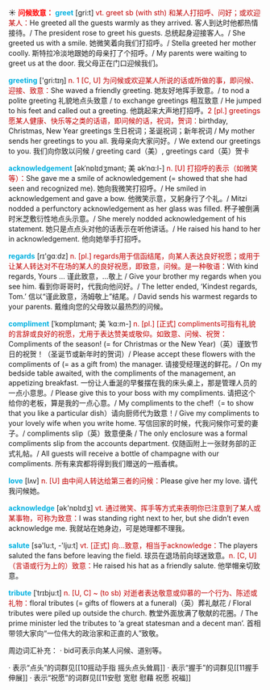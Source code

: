 ☀ <font color="red">**问候致意：**</font>
<font color="sky blue">**greet**</font> [ɡri:t] 
<font color="#c00000">vt. greet sb (with sth) 和某人打招呼、问好；或欢迎某人：</font>He greeted all the guests warmly as they arrived. 客人到达时他都热情接待。/ The president rose to greet his guests. 总统起身迎接客人。/ She greeted us with a smile. 她微笑着向我们打招呼。/ Stella greeted her mother coolly. 斯特拉冷淡地跟她的母亲打了个招呼。/ My parents were waiting to greet us at the door. 我父母正在门口迎候我们。

<font color="sky blue">**greeting**</font> ['ɡri:tɪŋ] 
<font color="#c00000">n. 1 [C, U] 为问候或欢迎某人所说的话或所做的事，即问候、迎接、致意：</font>She waved a friendly greeting. 她友好地挥手致意。/ to nod a polite greeting 礼貌地点头致意 / to exchange greetings 相互致意 / He jumped to his feet and called out a greeting. 他跳起来大声地打招呼。<font color="#c00000">2 [pl.] greetings愿某人健康、快乐等之类的话语，即问候的话，祝词，贺词：</font>birthday, Christmas, New Year greetings 生日祝词；圣诞祝词；新年祝词 / My mother sends her greetings to you all. 我母亲向大家问好。/ We extend our greetings to you. 我们向你致以问候 / greeting card（美）, greetings card（英）贺卡

<font color="sky blue">**acknowledgement**</font> [əkˈnɒlɪdʒmənt; 美 əkˈnɑ:l-]
<font color="#c00000">n. [U] 打招呼的表示（如微笑等）：</font>She gave me a smile of acknowledgement (= showed that she had seen and recognized me). 她向我微笑打招呼。/ He smiled in acknowledgement and gave a bow. 他微笑示意，又躬身行了个礼。/ Mitzi nodded a perfunctory acknowledgement as her glass was filled. 杯子被倒满时米芝敷衍性地点头示意。/ She merely nodded acknowledgement of his statement. 她只是点点头对他的话表示在听他讲话。/ He raised his hand to her in acknowledgement. 他向她举手打招呼。
 
<font color="sky blue">**regards**</font> [rɪ'ɡɑːdz] 
<font color="#c00000">n. [pl.] regards用于信函结尾，向某人表达良好祝愿；或用于让某人转达对不在场的某人的良好祝愿，即致意，问候。是一种敬语：</font>With kind regards, Yours … 谨此致意，…敬上 / Give your brother my regards when you see him. 看到你哥哥时，代我向他问好。/ The letter ended, ‘Kindest regards, Tom.’ 信以“谨此致意，汤姆敬上”结尾。/ David sends his warmest regards to your parents. 戴维向您的父母致以最热烈的问候。
                      
<font color="sky blue">**compliment**</font> [ˈkɒmplɪmənt; 美 ˈkɑ:m-]
<font color="#c00000">n. [pl.] [正式] compliments可指有礼貌的言辞或良好的祝愿，尤用于表达赞美或敬仰。如致意、问候、祝贺：</font>Compliments of the season! (= for Christmas or the New Year)（英）谨致节日的祝贺！（圣诞节或新年时的贺词）/ Please accept these flowers with the compliments of (= as a gift from) the manager. 请接受经理送的鲜花。/ On my bedside table awaited, with the compliments of the management, an appetizing breakfast. 一份让人垂涎的早餐摆在我的床头桌上，那是管理人员的一点小意思。/ Please give this to your boss with my compliments. 请把这个给你的老板，算是我的一点心意。/ My compliments to the chef!（= to show that you like a particular dish）请向厨师代为致意！/ Give my compliments to your lovely wife when you write home. 写信回家的时候，代我问候你可爱的妻子。/ compliments slip（英）致意便条 / The only enclosure was a formal compliments slip from the accounts department. 仅随函附上一张财务部的正式礼帖。/ All guests will receive a bottle of champagne with our compliments. 所有来宾都将得到我们赠送的一瓶香槟。

<font color="sky blue">**love**</font> [lʌv] 
<font color="#c00000">n. [U] 由中间人转达给第三者的问候：</font>Please give her my love. 请代我问候她。

<font color="sky blue">**acknowledge**</font> [ək'nɒlɪdӡ] 
<font color="#c00000">vt. 通过微笑、挥手等方式来表明你已注意到了某人或某事物，可称为致意：</font>I was standing right next to her, but she didn’t even acknowledge me. 我就站在她身边，可是她理都不理我。

<font color="sky blue">**salute**</font> [sə'lu:t, -'lju:t] 
<font color="#c00000">vt. [正式] 向…致意，相当于acknowledge：</font>The players saluted the fans before leaving the field. 球员在退场前向球迷致意。<font color="#c00000">n. [C, U]（言语或行为上的）致意：</font>He raised his hat as a friendly salute. 他举帽亲切致意。
           
<font color="sky blue">**tribute**</font> [ˈtrɪbju:t]
<font color="#c00000">n. [U, C] ~ (to sb) 对逝者表达敬意或仰慕的一个行为、陈述或礼物：</font>floral tributes (= gifts of flowers at a funeral)（英）葬礼献花 / Floral tributes were piled up outside the church. 教堂外面放满了敬献的花圈。/ The prime minister led the tributes to ‘a great statesman and a decent man’. 首相带领大家向“一位伟大的政治家和正直的人”致敬。

周边词汇补充：
· bid可表示向某人问候、道别等。

· 表示“点头”的词群见[[10摇动手指 摇头点头耸肩]]
· 表示“握手”的词群见[[11握手 伸展]]
· 表示“祝愿”的词群见[[11安慰 宽慰 慰藉 祝愿 祝福]]
